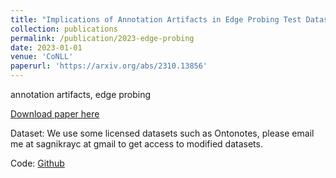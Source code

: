 ```yaml
---
title: "Implications of Annotation Artifacts in Edge Probing Test Datasets"
collection: publications
permalink: /publication/2023-edge-probing
date: 2023-01-01
venue: 'CoNLL'
paperurl: 'https://arxiv.org/abs/2310.13856'
---
```

annotation artifacts, edge probing

[Download paper here](https://arxiv.org/pdf/2310.13856.pdf)

Dataset: We use some licensed datasets such as Ontonotes, please email me at sagnikrayc at gmail to get access to modified datasets.

Code: [Github](https://github.com/Josh1108/EPtest/)
